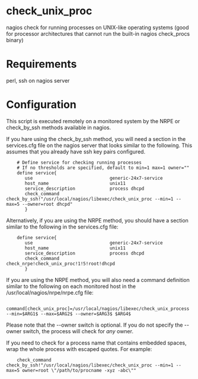 # check_unix_proc
nagios check for running processes on UNIX-like operating systems (good for processor architectures that cannot run the built-in nagios check_procs binary)

# Requirements
perl, ssh  on nagios server

# Configuration

This script is executed remotely on a monitored system by the NRPE or check_by_ssh  methods available in nagios.

If you hare using the check_by_ssh method, you will need a section in the services.cfg file on the nagios server that looks similar to the following.
This assumes that you already have ssh key pairs configured.
```
    # Define service for checking running processes
    # If no thresholds are specified, default to min=1 max=1 owner=""
    define service{
       use                             generic-24x7-service
       host_name                       unix11
       service_description             process dhcpd
       check_command                   check_by_ssh!"/usr/local/nagios/libexec/check_unix_proc --min=1 --max=5 --owner=root dhcpd"
       }
```

Alternatively, if you are using the NRPE method, you should have a section similar to the following in the services.cfg file:
```
    define service{
       use                             generic-24x7-service
       host_name                       unix11
       service_description             process dhcpd
       check_command                   check_nrpe!check_unix_proc!1!5!root!dhcpd
       }
```

If you are using the NRPE method, you will also need a command definition similar to the following on each monitored host in the /usr/local/nagios/nrpe/nrpe.cfg file:
```
    command[check_unix_proc]=/usr/local/nagios/libexec/check_unix_process --min=$ARG1$ --max=$ARG2$ --owner=$ARG3$ $ARG4$
```

Please note that the --owner switch is optional.  If you do not specify the --owner switch, the process will check for *any* owner.
 
If you need to check for a process name that contains embedded spaces, wrap the whole process with escaped quotes.  For example:
```
    check_command                   check_by_ssh!"/usr/local/nagios/libexec/check_unix_proc --min=1 --max=5 owner=root \"/path/to/procname -xyz -abc\""
```
